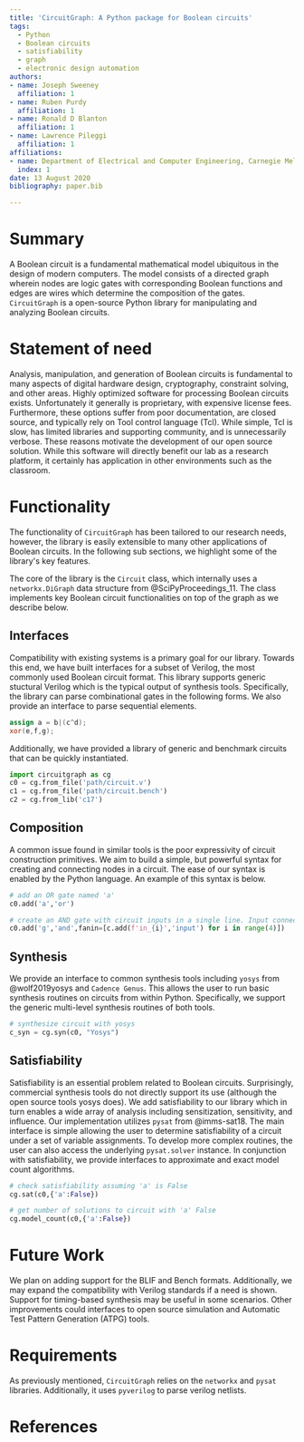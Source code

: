 ```yaml
---
title: 'CircuitGraph: A Python package for Boolean circuits'
tags:
  - Python
  - Boolean circuits
  - satisfiability
  - graph
  - electronic design automation
authors:
- name: Joseph Sweeney
  affiliation: 1
- name: Ruben Purdy
  affiliation: 1
- name: Ronald D Blanton
  affiliation: 1
- name: Lawrence Pileggi
  affiliation: 1
affiliations:
- name: Department of Electrical and Computer Engineering, Carnegie Mellon University, Pittsburgh, PA 15213
  index: 1
date: 13 August 2020
bibliography: paper.bib

---
```


# Summary

A Boolean circuit is a fundamental mathematical model ubiquitous in the 
design of modern computers. The model consists of a directed graph wherein 
nodes are logic gates with corresponding Boolean functions and edges are wires 
which determine the composition of the gates. `CircuitGraph` is a open-source Python library
for manipulating and analyzing Boolean circuits. 

# Statement of need 

Analysis, manipulation, and generation of Boolean circuits is fundamental to many aspects of
digital hardware design, cryptography, constraint solving, and other areas. 
Highly optimized software for processing Boolean circuits exists. Unfortunately
it generally is proprietary, with expensive license fees. Furthermore, these
options suffer from poor documentation, are closed source, and typically 
rely on Tool control language (Tcl). While simple, Tcl is slow, has limited
libraries and supporting community, and is unnecessarily verbose. These reasons
motivate the development of our open source solution. While this software will 
directly benefit our lab as a research platform, it certainly has application 
in other environments such as the classroom. 

# Functionality

The functionality of `CircuitGraph` has been tailored to our research needs, however,
the library is easily extensible to many other applications of Boolean circuits. In the 
following sub sections, we highlight some of the library's key features.

The core of the library is the `Circuit` class, which internally uses a `networkx.DiGraph` 
data structure from @SciPyProceedings_11. The class implements key Boolean circuit functionalities 
on top of the graph as we describe below.

## Interfaces

Compatibility with existing systems is a primary goal for our library. Towards this end, 
we have built interfaces for a subset of Verilog, the most commonly used Boolean circuit format.
This library supports generic stuctural Verilog which is the typical output of synthesis tools. 
Specifically, the library can parse combinational gates in the following forms. We also provide an interface 
to parse sequential elements. 

```verilog
assign a = b|(c^d);
xor(e,f,g);
```
Additionally, we have provided a library of generic and benchmark circuits that can be quickly instantiated.

```python
import circuitgraph as cg
c0 = cg.from_file('path/circuit.v')
c1 = cg.from_file('path/circuit.bench')
c2 = cg.from_lib('c17')
```

## Composition

A common issue found in similar tools is the poor expressivity of circuit construction 
primitives. We aim to build a simple, but powerful syntax for creating and connecting nodes
in a circuit. The ease of our syntax is enabled by the Python language. 
An example of this syntax is below.

```python
# add an OR gate named 'a'
c0.add('a','or')

# create an AND gate with circuit inputs in a single line. Input connections to the gate can be spcified with the fanin argument, output connections with fanout. 
c0.add('g','and',fanin=[c.add(f'in_{i}','input') for i in range(4)])
```

## Synthesis
We provide an interface to common synthesis tools including `yosys` from @wolf2019yosys and `Cadence Genus`. This allows 
the user to run basic synthesis routines on circuits from within Python. Specifically, we support the generic multi-level synthesis routines of both tools. 
```python
# synthesize circuit with yosys
c_syn = cg.syn(c0, "Yosys")
```

## Satisfiability

Satisfiability is an essential problem related to Boolean circuits. Surprisingly, commercial 
synthesis tools do not directly support its use (although the open source tools yosys does). 
We add satisfiability to our library which in turn enables a wide array of analysis including
sensitization, sensitivity, and influence. Our implementation utilizes `pysat` from @imms-sat18. 
The main interface is simple allowing the user to determine
satisfiability of a circuit under a set of variable assignments. To develop more complex routines, the user can also access the underlying `pysat.solver` instance. 
In conjunction with satisfiability, we provide interfaces to approximate and exact model count algorithms. 

```python
# check satisfiability assuming 'a' is False
cg.sat(c0,{'a':False})

# get number of solutions to circuit with 'a' False
cg.model_count(c0,{'a':False})
```

# Future Work
We plan on adding support for the BLIF and Bench formats. Additionally, we may expand the compatibility with Verilog standards if a need is shown. Support for timing-based synthesis may be useful in some scenarios. Other improvements could interfaces to open source simulation and Automatic Test Pattern Generation (ATPG) tools. 


# Requirements

As previously mentioned, `CircuitGraph` relies on the `networkx` and `pysat` libraries. Additionally, it uses `pyverilog`
to parse verilog netlists. 

# References
